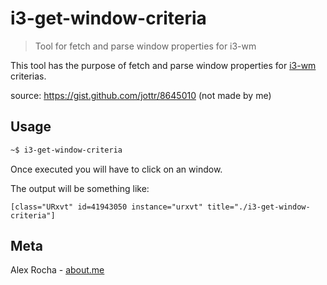 # i3-get-window-criteria
> Tool for fetch and parse window properties for i3-wm

This tool has the purpose of fetch and parse window properties for [i3-wm](https://i3wm.org/) criterias.

source: https://gist.github.com/jottr/8645010 (not made by me)

## Usage

```sh
~$ i3-get-window-criteria
```

Once executed you will have to click on an window.  

The output will be something like:

```
[class="URxvt" id=41943050 instance="urxvt" title="./i3-get-window-criteria"]
```

## Meta

Alex Rocha - [about.me](http://about.me/alex.rochas)
